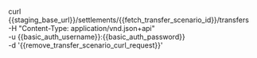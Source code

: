 
curl {{staging_base_url}}/settlements/{{fetch_transfer_scenario_id}}/transfers \
    -H "Content-Type: application/vnd.json+api" \
    -u  {{basic_auth_username}}:{{basic_auth_password}} \
    -d '{{remove_transfer_scenario_curl_request}}'
